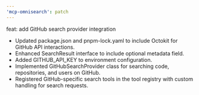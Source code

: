 ```yaml
---
'mcp-omnisearch': patch
---
```


feat: add GitHub search provider integration

- Updated package.json and pnpm-lock.yaml to include Octokit for GitHub API interactions.
- Enhanced SearchResult interface to include optional metadata field.
- Added GITHUB_API_KEY to environment configuration.
- Implemented GitHubSearchProvider class for searching code, repositories, and users on GitHub.
- Registered GitHub-specific search tools in the tool registry with custom handling for search requests.
